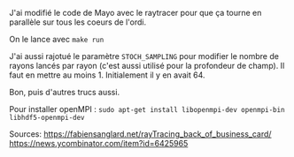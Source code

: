 

J'ai modifié le code de Mayo avec le raytracer pour que ça tourne en parallèle sur tous les coeurs de l'ordi. 

On le lance avec `make run`

J'ai aussi rajotué le paramètre `STOCH_SAMPLING` pour modifier le nombre de rayons lancés par rayon (c'est aussi utilisé pour la profondeur de champ). Il faut en mettre au moins 1. Initialement il y en avait 64.  

Bon, puis d'autres trucs aussi.

Pour installer openMPI : `sudo apt-get install libopenmpi-dev openmpi-bin libhdf5-openmpi-dev`

Sources: 
https://fabiensanglard.net/rayTracing_back_of_business_card/
https://news.ycombinator.com/item?id=6425965
